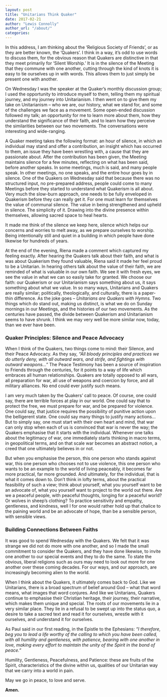 ```yaml
---
layout: post
title: "Unitarians Think Quaker"
date: 2017-02-21
author: "Lewis Connolly"
author_url: "/about/"
categories:
---
```


In this address, I am thinking about the ‘Religious Society of Friends’, or as they are better known, the ‘Quakers’. I think in a way, it’s odd to use words to discuss them, for the obvious reason that Quakers are distinctive in that they meet primarily for ‘Silent Worship.’ It is in the silence of the Meeting that they commune with one another, cutting through the kind of knots it is easy to tie ourselves up in with words. This allows them to just simply be present one with another. 

On Wednesday I was the speaker at the Quaker’s monthly discussion group; I used the opportunity to introduce myself to them, telling them my spiritual journey, and my journey into Unitarianism. I then went on to give them my take on Unitarianism – who we are, our history, what we stand for, and some of the challenges we face as a movement. Some open-ended discussion followed my talk; an opportunity for me to learn more about them, how they understand the significance of their faith, and to learn how they perceive the similarities between our two movements. The conversations were interesting and wide-ranging. 

A Quaker meeting takes the following format: an hour of silence, in which an individual may stand and offer a contribution, an insight which has occurred to them, an issue they have been wrestling with, a cause that they are passionate about. After the contribution has been given, the Meeting maintains silence for a few minutes, reflecting on what has been said, before another speaks. In some meetings, much is said, and many people speak. In other meetings, no one speaks, and the entire hour goes by in silence. One of the Quakers on Wednesday said that because there was no structured input, no pre-prepared address, people could come to many Meetings before they started to understand what Quakerism is all about. Very much the slow-burn approach, one needs to be fully enveloped in Quakerism before they can really get it. For one must learn for themselves the value of communal silence. The value in being strengthened and upheld in silence. The simplicity of it. Drawing into the divine presence within themselves, allowing sacred space to heal hearts. 

It made me think of the silence we keep here, silence which helps our concerns and worries to melt away, as we prepare ourselves to worship. Being intentionally still and quiet in a building in which people have done likewise for hundreds of years.

At the end of the evening, Riena made a comment which captured my feeling exactly. After hearing the Quakers talk about their faith, and what is was about Quakerism they found valuable, Riena said it made her feel proud to be a Unitarian. In hearing others talk about the value of their faith, we are reminded of what is valuable in our own faith. We see it with fresh eyes, we see the value in what we can so easily take for granted. We choose our faith: our Quakerism or our Unitarianism says something about us, it says something about what we value. In so many ways, Unitarians and Quakers are really similar; politically, theologically, and culturally, there is a paper-thin difference. As the joke goes – *Unitarians are Quakers with Hymns.* Two things which do stand out, making us distinct, is what we do on Sunday mornings in our Meetings, and the histories of our two movements. As the centuries have passed, the divide between Quakerism and Unitarianism seems to have shrunk. I think we may very well be more similar now, today, than we ever have been.

### Quaker Principles: Silence and Peace Advocacy

When I think of the Quakers, two things come to mind: their Silence, and their Peace Advocacy. As they say, *“All bloody principles and practices we do utterly deny, with all outward wars, and strife, and fightings with outward weapons…”* The Peace Testimony has been a source of inspiration to Friends through the centuries, for it points to a way of life which embraces all human relationships. Quakers are totally opposed to all wars, all preparation for war, all use of weapons and coercion by force, and all military alliances. No end could ever justify such means. 

I am very much taken by the Quakers’ call to peace. Of course, one could say, there are terrible forces at play in our world. One could say that to protect the free, we must prepare for war, and be prepared for violence. One could say, that justice requires the possibility of punitive action upon the belligerent state. One could say many things to justify many actions… But to simply say, one must start with their own heart and mind, that war can only stop when each of us is convinced that war is never the way; the Quakers emphasise that it starts with the individual. Whenever one talks about the legitimacy of war, one immediately starts thinking in macro terms, in geopolitical terms, and on that scale war becomes an abstract notion, a creed that one ultimately believes in or not. 

But when you emphasise the person, this one person who stands against war, this one person who chooses not to use violence, this one person who wants to be an example to the world of living peaceably, it becomes far more practical, far more grounded. And ultimately, for the individual, that is what it comes down to. Don’t think in lofty terms, about the practical feasibility of such a view; think about yourself, what you yourself want to be an advocate of, what you yourself want to project to the world out there. Are we a peaceful people, with peaceful thoughts, longing for a peaceful world? Or wolves in sheep’s clothing? To practice sensitivity and empathy, gentleness, and kindness, well I for one would rather hold up that chalice to the paining world and be an advocate of hope, than be a sensible person, with sensible views.

### Building Connections Between Faiths

It was good to spend Wednesday with the Quakers. We felt that it was strange we did not do more with one another, and so I made the small commitment to consider the Quakers, and they have done likewise, to invite one another to our special events and they to do the same. To state the obvious, liberal religions such as ours may need to look out more for one another over these coming decades. For our ways, and our approach, are increasingly becoming alien to the world.

When I think about the Quakers, it ultimately comes back to God. Like we Unitarians, there is a broad spectrum of belief around God – what that word means, what images that word conjures. And like we Unitarians, Quakers continue to emphasise their Christian heritage, their journey, their narrative, which makes them unique and special. The roots of our movements lie in a very similar place. They lie in a refusal to be swept up into the status quo, a desire to take a sacred text and read it for ourselves, wrestle with it ourselves, and understand it for ourselves. 

As Paul said in our first reading, in the Epistle to the Ephesians: *“I therefore, beg you to lead a life worthy of the calling to which you have been called, with all humility and gentleness, with patience, bearing with one another in love, making every effort to maintain the unity of the Spirit in the bond of peace.”* 

Humility, Gentleness, Peacefulness, and Patience: these are fruits of the Spirit, characteristics of the divine within us, qualities of our Unitarian way that we carry into a world in pain. 

May we go in peace, to love and serve.

**Amen.**